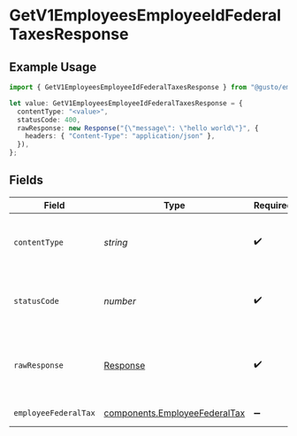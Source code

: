 # GetV1EmployeesEmployeeIdFederalTaxesResponse

## Example Usage

```typescript
import { GetV1EmployeesEmployeeIdFederalTaxesResponse } from "@gusto/embedded-api/models/operations";

let value: GetV1EmployeesEmployeeIdFederalTaxesResponse = {
  contentType: "<value>",
  statusCode: 400,
  rawResponse: new Response("{\"message\": \"hello world\"}", {
    headers: { "Content-Type": "application/json" },
  }),
};
```

## Fields

| Field                                                                          | Type                                                                           | Required                                                                       | Description                                                                    |
| ------------------------------------------------------------------------------ | ------------------------------------------------------------------------------ | ------------------------------------------------------------------------------ | ------------------------------------------------------------------------------ |
| `contentType`                                                                  | *string*                                                                       | :heavy_check_mark:                                                             | HTTP response content type for this operation                                  |
| `statusCode`                                                                   | *number*                                                                       | :heavy_check_mark:                                                             | HTTP response status code for this operation                                   |
| `rawResponse`                                                                  | [Response](https://developer.mozilla.org/en-US/docs/Web/API/Response)          | :heavy_check_mark:                                                             | Raw HTTP response; suitable for custom response parsing                        |
| `employeeFederalTax`                                                           | [components.EmployeeFederalTax](../../models/components/employeefederaltax.md) | :heavy_minus_sign:                                                             | Example response                                                               |